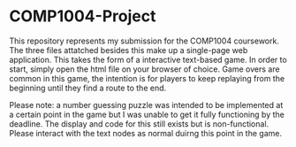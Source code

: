 # COMP1004-Project

This repository represents my submission for the COMP1004 coursework. The three files attatched besides this make up a single-page web application. This takes the form of a interactive text-based game. In order to start, simply open the html file on your browser of choice. Game overs are common in this game, the intention is for players to keep replaying from the beginning until they find a route to the end.

Please note: a number guessing puzzle was intended to be implemented at a certain point in the game but I was unable to get it fully functioning by the deadline. The display and code for this still exists but is non-functional. Please interact with the text nodes as normal duirng this point in the game.
